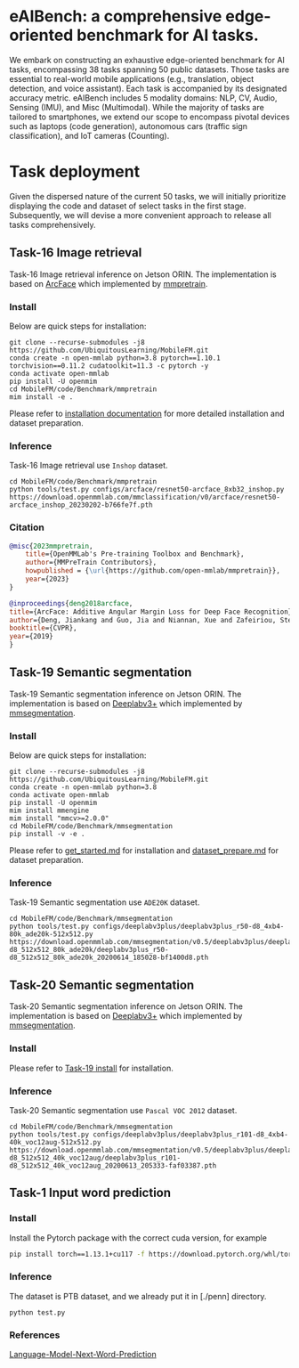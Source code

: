 # eAIBench: a comprehensive edge-oriented benchmark for AI tasks.
We embark on constructing an exhaustive edge-oriented benchmark for AI tasks, encompassing 38 tasks spanning 50 public datasets.
Those tasks are essential to real-world mobile applications (e.g., translation, object detection, and voice assistant). Each task is accompanied by its designated accuracy metric. eAIBench includes 5 modality domains: NLP, CV, Audio, Sensing (IMU), and Misc (Multimodal). While the majority of tasks are tailored to smartphones, we extend our scope to encompass pivotal devices such as laptops (code generation), autonomous cars (traffic sign classification), and IoT cameras (Counting).

# Task deployment
Given the dispersed nature of the current 50 tasks, we will initially prioritize displaying the code and dataset of select tasks in the first stage. Subsequently, we will devise a more convenient approach to release all tasks comprehensively.

## Task-16 Image retrieval
Task-16 Image retrieval inference on Jetson ORIN.
The implementation is based on [ArcFace](https://github.com/open-mmlab/mmpretrain/tree/17a886cb5825cd8c26df4e65f7112d404b99fe12/configs/arcface) which implemented by [mmpretrain](https://github.com/open-mmlab/mmpretrain/tree/17a886cb5825cd8c26df4e65f7112d404b99fe12).

### Install
Below are quick steps for installation:

```shell
git clone --recurse-submodules -j8 https://github.com/UbiquitousLearning/MobileFM.git
conda create -n open-mmlab python=3.8 pytorch==1.10.1 torchvision==0.11.2 cudatoolkit=11.3 -c pytorch -y
conda activate open-mmlab
pip install -U openmim
cd MobileFM/code/Benchmark/mmpretrain
mim install -e .
```

Please refer to [installation documentation](https://mmpretrain.readthedocs.io/en/latest/get_started.html) for more detailed installation and dataset preparation.

### Inference
Task-16 Image retrieval use `Inshop` dataset.
```shell
cd MobileFM/code/Benchmark/mmpretrain
python tools/test.py configs/arcface/resnet50-arcface_8xb32_inshop.py https://download.openmmlab.com/mmclassification/v0/arcface/resnet50-arcface_inshop_20230202-b766fe7f.pth
```

### Citation
```bibtex
@misc{2023mmpretrain,
    title={OpenMMLab's Pre-training Toolbox and Benchmark},
    author={MMPreTrain Contributors},
    howpublished = {\url{https://github.com/open-mmlab/mmpretrain}},
    year={2023}
}
```

```bibtex
@inproceedings{deng2018arcface,
title={ArcFace: Additive Angular Margin Loss for Deep Face Recognition},
author={Deng, Jiankang and Guo, Jia and Niannan, Xue and Zafeiriou, Stefanos},
booktitle={CVPR},
year={2019}
}
```

## Task-19 Semantic segmentation
Task-19 Semantic segmentation inference on Jetson ORIN.
The implementation is based on [Deeplabv3+](https://github.com/open-mmlab/mmsegmentation/tree/c685fe6767c4cadf6b051983ca6208f1b9d1ccb8/configs/deeplabv3plus) which implemented by [mmsegmentation](https://github.com/open-mmlab/mmsegmentation/tree/c685fe6767c4cadf6b051983ca6208f1b9d1ccb8).

### Install
Below are quick steps for installation:
```shell
git clone --recurse-submodules -j8 https://github.com/UbiquitousLearning/MobileFM.git
conda create -n open-mmlab python=3.8
conda activate open-mmlab
pip install -U openmim
mim install mmengine
mim install "mmcv>=2.0.0"
cd MobileFM/code/Benchmark/mmsegmentation
pip install -v -e .
```

Please refer to [get_started.md](https://github.com/open-mmlab/mmsegmentation/tree/c685fe6767c4cadf6b051983ca6208f1b9d1ccb8/docs/en/get_started.md#installation) for installation and [dataset_prepare.md](https://github.com/open-mmlab/mmsegmentation/tree/c685fe6767c4cadf6b051983ca6208f1b9d1ccb8/docs/en/user_guides/2_dataset_prepare.md#prepare-datasets) for dataset preparation.

### Inference
Task-19 Semantic segmentation use `ADE20K` dataset.
```shell
cd MobileFM/code/Benchmark/mmsegmentation
python tools/test.py configs/deeplabv3plus/deeplabv3plus_r50-d8_4xb4-80k_ade20k-512x512.py https://download.openmmlab.com/mmsegmentation/v0.5/deeplabv3plus/deeplabv3plus_r50-d8_512x512_80k_ade20k/deeplabv3plus_r50-d8_512x512_80k_ade20k_20200614_185028-bf1400d8.pth
```

## Task-20 Semantic segmentation
Task-20 Semantic segmentation inference on Jetson ORIN.
The implementation is based on [Deeplabv3+](https://github.com/open-mmlab/mmsegmentation/tree/c685fe6767c4cadf6b051983ca6208f1b9d1ccb8/configs/deeplabv3plus) which implemented by [mmsegmentation](https://github.com/open-mmlab/mmsegmentation/tree/c685fe6767c4cadf6b051983ca6208f1b9d1ccb8).

### Install
Please refer to [Task-19 install](https://github.com/UbiquitousLearning/MobileFM/blob/main/code/Benchmark/readme.md) for installation.

### Inference
Task-20 Semantic segmentation use `Pascal VOC 2012` dataset.
```shell
cd MobileFM/code/Benchmark/mmsegmentation
python tools/test.py configs/deeplabv3plus/deeplabv3plus_r101-d8_4xb4-40k_voc12aug-512x512.py https://download.openmmlab.com/mmsegmentation/v0.5/deeplabv3plus/deeplabv3plus_r101-d8_512x512_40k_voc12aug/deeplabv3plus_r101-d8_512x512_40k_voc12aug_20200613_205333-faf03387.pth
```

## Task-1 Input word prediction

### Install
Install the Pytorch package with the correct cuda version, for example

```bash
pip install torch==1.13.1+cu117 -f https://download.pytorch.org/whl/torch/
```

### Inference
The dataset is PTB dataset, and we already put it in [./penn] directory.
```shell
python test.py
```

### References
[Language-Model-Next-Word-Prediction](https://github.com/friedrichor/Language-Model-Next-Word-Prediction)
